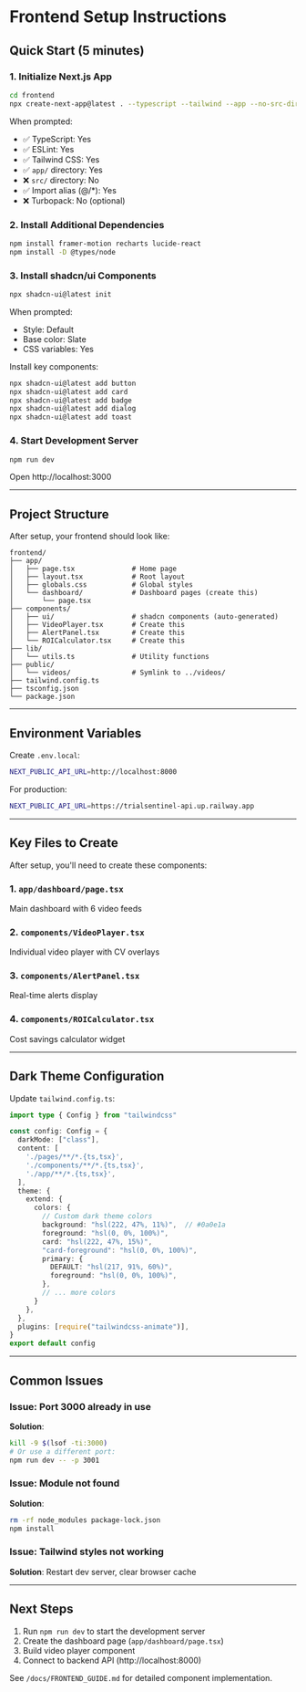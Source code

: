 # Frontend Setup Instructions

## Quick Start (5 minutes)

### 1. Initialize Next.js App

```bash
cd frontend
npx create-next-app@latest . --typescript --tailwind --app --no-src-dir --import-alias "@/*"
```

When prompted:
- ✅ TypeScript: Yes
- ✅ ESLint: Yes
- ✅ Tailwind CSS: Yes
- ✅ `app/` directory: Yes
- ❌ `src/` directory: No
- ✅ Import alias (@/*): Yes
- ❌ Turbopack: No (optional)

### 2. Install Additional Dependencies

```bash
npm install framer-motion recharts lucide-react
npm install -D @types/node
```

### 3. Install shadcn/ui Components

```bash
npx shadcn-ui@latest init
```

When prompted:
- Style: Default
- Base color: Slate
- CSS variables: Yes

Install key components:
```bash
npx shadcn-ui@latest add button
npx shadcn-ui@latest add card
npx shadcn-ui@latest add badge
npx shadcn-ui@latest add dialog
npx shadcn-ui@latest add toast
```

### 4. Start Development Server

```bash
npm run dev
```

Open http://localhost:3000

---

## Project Structure

After setup, your frontend should look like:

```
frontend/
├── app/
│   ├── page.tsx              # Home page
│   ├── layout.tsx            # Root layout
│   ├── globals.css           # Global styles
│   └── dashboard/            # Dashboard pages (create this)
│       └── page.tsx
├── components/
│   ├── ui/                   # shadcn components (auto-generated)
│   ├── VideoPlayer.tsx       # Create this
│   ├── AlertPanel.tsx        # Create this
│   └── ROICalculator.tsx     # Create this
├── lib/
│   └── utils.ts              # Utility functions
├── public/
│   └── videos/               # Symlink to ../videos/
├── tailwind.config.ts
├── tsconfig.json
└── package.json
```

---

## Environment Variables

Create `.env.local`:

```bash
NEXT_PUBLIC_API_URL=http://localhost:8000
```

For production:
```bash
NEXT_PUBLIC_API_URL=https://trialsentinel-api.up.railway.app
```

---

## Key Files to Create

After setup, you'll need to create these components:

### 1. `app/dashboard/page.tsx`
Main dashboard with 6 video feeds

### 2. `components/VideoPlayer.tsx`
Individual video player with CV overlays

### 3. `components/AlertPanel.tsx`
Real-time alerts display

### 4. `components/ROICalculator.tsx`
Cost savings calculator widget

---

## Dark Theme Configuration

Update `tailwind.config.ts`:

```typescript
import type { Config } from "tailwindcss"

const config: Config = {
  darkMode: ["class"],
  content: [
    './pages/**/*.{ts,tsx}',
    './components/**/*.{ts,tsx}',
    './app/**/*.{ts,tsx}',
  ],
  theme: {
    extend: {
      colors: {
        // Custom dark theme colors
        background: "hsl(222, 47%, 11%)",  // #0a0e1a
        foreground: "hsl(0, 0%, 100%)",
        card: "hsl(222, 47%, 15%)",
        "card-foreground": "hsl(0, 0%, 100%)",
        primary: {
          DEFAULT: "hsl(217, 91%, 60%)",
          foreground: "hsl(0, 0%, 100%)",
        },
        // ... more colors
      }
    },
  },
  plugins: [require("tailwindcss-animate")],
}
export default config
```

---

## Common Issues

### Issue: Port 3000 already in use
**Solution**:
```bash
kill -9 $(lsof -ti:3000)
# Or use a different port:
npm run dev -- -p 3001
```

### Issue: Module not found
**Solution**:
```bash
rm -rf node_modules package-lock.json
npm install
```

### Issue: Tailwind styles not working
**Solution**: Restart dev server, clear browser cache

---

## Next Steps

1. Run `npm run dev` to start the development server
2. Create the dashboard page (`app/dashboard/page.tsx`)
3. Build video player component
4. Connect to backend API (http://localhost:8000)

See `/docs/FRONTEND_GUIDE.md` for detailed component implementation.
